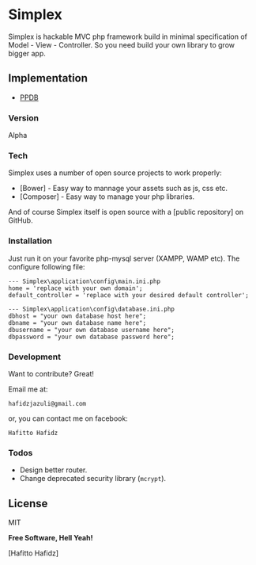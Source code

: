 # Simplex

Simplex is hackable MVC php framework build in minimal specification of Model - View - Controller. So you need build your own library to grow bigger app.

## Implementation

* [PPDB](https://github.com/Bladefidz/ppdb)

### Version
Alpha

### Tech

Simplex uses a number of open source projects to work properly:

* [Bower] - Easy way to mannage your assets such as js, css etc.
* [Composer] - Easy way to manage your php libraries.

And of course Simplex itself is open source with a [public repository]
 on GitHub.

### Installation

Just run it on your favorite php-mysql server (XAMPP, WAMP etc). The configure following file:

```
--- Simplex\application\config\main.ini.php
home = 'replace with your own domain';
default_controller = 'replace with your desired default controller';
```

```
--- Simplex\application\config\database.ini.php
dbhost = "your own database host here";
dbname = "your own database name here";
dbusername = "your own database username here";
dbpassword = "your own database password here";
```

### Development

Want to contribute? Great!

Email me at:
```gmail
hafidzjazuli@gmail.com
```
or, you can contact me on facebook:
```gmail
Hafitto Hafidz
```

### Todos

 - Design better router.
 - Change deprecated security library (`mcrypt`). 

License
----

MIT


**Free Software, Hell Yeah!**

[//]: # (These are reference links used in the body of this note and get stripped out when the markdown processor does its job. There is no need to format nicely because it shouldn't be seen. Thanks SO - http://stackoverflow.com/questions/4823468/store-comments-in-markdown-syntax)


   [Hafitto Hafidz]